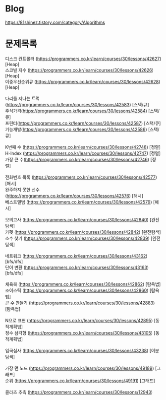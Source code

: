 # Blog
https://81shinez.tistory.com/category/Algorithms

# 문제목록

디스크 컨트롤러 (https://programmers.co.kr/learn/courses/30/lessons/42627) [Heap]<br />
스코빌 지수 (https://programmers.co.kr/learn/courses/30/lessons/42626) [Heap]<br />
이중우선순위큐 (https://programmers.co.kr/learn/courses/30/lessons/42628) [Heap]<br />
<br/>
다리를 지나는 트럭(https://programmers.co.kr/learn/courses/30/lessons/42583) [스택/큐]<br />
주식가격(https://programmers.co.kr/learn/courses/30/lessons/42584) [스택/큐]<br />
프린터(https://programmers.co.kr/learn/courses/30/lessons/42587) [스택/큐]<br />
기능개발(https://programmers.co.kr/learn/courses/30/lessons/42586) [스택/큐]<br />
<br/>
K번째 수 (https://programmers.co.kr/learn/courses/30/lessons/42748) [정렬]<br />
H-Index (https://programmers.co.kr/learn/courses/30/lessons/42747) [정렬]<br />
가장 큰 수(https://programmers.co.kr/learn/courses/30/lessons/42746) [정렬]<br />
<br/>
전화번호 목록 (https://programmers.co.kr/learn/courses/30/lessons/42577) [해시]<br />
완주하지 못한 선수 (https://programmers.co.kr/learn/courses/30/lessons/42576) [해시]<br />
베스트앨범 (https://programmers.co.kr/learn/courses/30/lessons/42579) [해시]<br />
<br/>
모의고사 (https://programmers.co.kr/learn/courses/30/lessons/42840) [완전탐색]<br />
카펫 (https://programmers.co.kr/learn/courses/30/lessons/42842) [완전탐색]<br />
소수 찾기 (https://programmers.co.kr/learn/courses/30/lessons/42839) [완전탐색] <br />
<br/>
네트워크 (https://programmers.co.kr/learn/courses/30/lessons/43162) [bfs/dfs]<br />
단어 변환 (https://programmers.co.kr/learn/courses/30/lessons/43163) [bfs/dfs]<br />
<br/>
체육복 (https://programmers.co.kr/learn/courses/30/lessons/42862) [탐욕법]<br />
조이스틱 (https://programmers.co.kr/learn/courses/30/lessons/42860) [탐욕법]<br />
큰 수 만들기 (https://programmers.co.kr/learn/courses/30/lessons/42883) [탐욕법]<br />
<br/>
N으로 표현 (https://programmers.co.kr/learn/courses/30/lessons/42895) [동적계획법]<br />
정수 삼각형 (https://programmers.co.kr/learn/courses/30/lessons/43105) [동적계획법]<br />
<br/>
입국심사 (https://programmers.co.kr/learn/courses/30/lessons/43238) [이분탐색]<br />
<br/>
가장 먼 노드 (https://programmers.co.kr/learn/courses/30/lessons/49189) [그래프]<br />
순위 (https://programmers.co.kr/learn/courses/30/lessons/49191) [그래프]<br/>
<br/>
콜라츠 추측 (https://programmers.co.kr/learn/courses/30/lessons/12943)

